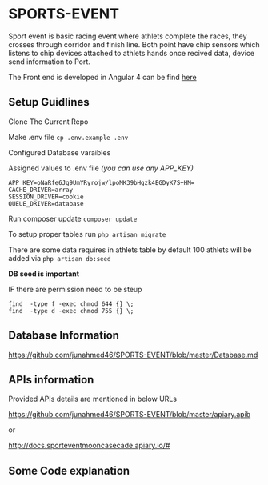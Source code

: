 # SPORTS-EVENT

Sport event is basic racing event where athlets complete the races, they crosses through corridor
and finish line. Both point have chip sensors which listens to chip devices attached to athlets hands 
once recived data, device send information to Port. 

The Front end is developed in Angular 4 can be find [here](https://github.com/junahmed46/SPORTS-EVENT-FRONT)

## Setup Guidlines 

Clone The Current Repo

Make .env file `cp .env.example .env`

Configured Database varaibles

Assigned values to .env file *(you can use any APP_KEY)*
```
APP_KEY=oNaRfe6Jg9UmYRyrojw/lpoMK39bHgzk4EGDyK7S+HM=
CACHE_DRIVER=array
SESSION_DRIVER=cookie
QUEUE_DRIVER=database
```

Run composer update `composer update`

To setup proper tables run `php artisan migrate`

There are some data requires in athlets table by default 100 athlets will be added via `php artisan db:seed` 

**DB seed is important**

IF there are permission need to be steup 

```
find  -type f -exec chmod 644 {} \;
find  -type d -exec chmod 755 {} \; 
```

## Database Information

https://github.com/junahmed46/SPORTS-EVENT/blob/master/Database.md

## APIs information 

Provided APIs details are mentioned in below URLs

https://github.com/junahmed46/SPORTS-EVENT/blob/master/apiary.apib

or 

http://docs.sporteventmooncasecade.apiary.io/#


## Some Code explanation



